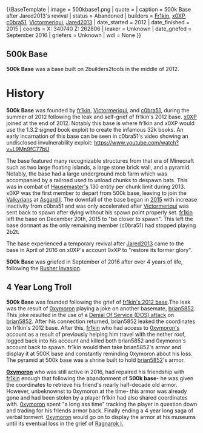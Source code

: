 {{BaseTemplate
| image = 500kbase1.png
| quote =
| caption = 500k Base after Jared2013's revival
| status = Abandoned
| builders = [Fr1kin](https://2b2t.miraheze.org/wiki/Fr1kin), [x0XP](https://2b2t.miraheze.org/wiki/x0XP), [c0bra51](https://2b2t.miraheze.org/wiki/c0bra51), [Victormeriqui](https://2b2t.miraheze.org/wiki/Victormeriqui), [Jared2013](https://2b2t.miraheze.org/wiki/Jared2013)
| date_started = 2012
| date_finished = 2015
| coords = X: 340740 Z: 262806
| leaker = Unknown
| date_griefed = September 2016
| griefers = Unknown
| wdl = None
}}

## 500k Base
**500k Base** was a base built on 2builders2tools in the middle of 2012.
# History
**500k Base** was founded by [fr1kin](https://2b2t.miraheze.org/wiki/fr1kin), [Victormeriqui](https://2b2t.miraheze.org/wiki/Victormeriqui), and [c0bra51,](https://2b2t.miraheze.org/wiki/c0bra51) during the summer of 2012 following the leak and self-grief of fr1kin's 2012 base. [x0XP](https://2b2t.miraheze.org/wiki/x0XP) joined at the end of 2012. Notably this base is where fr1kin and x0XP would use the 1.3.2 signed book exploit to create the infamous 32k books. An early incarnation of this base can be seen in c0bra51's video showing an undisclosed invulnerability exploit: https://www.youtube.com/watch?v=L9Mn9fC77bU

The base featured many recognizable structures from that era of Minecraft such as two large floating islands, a large stone brick wall, and a pyramid. Notably, the base had a large underground mob farm which was accompanied by a railroad used to unload chunks to despawn bats. This was in combat of [Hausemaster's](https://2b2t.miraheze.org/wiki/Hausemaster) 130 entity per chunk limit during 2013. x0XP was the first member to depart from 500k base, leaving to join the [Valkyrians](https://2b2t.miraheze.org/wiki/Valkyria) at [Asgard I](https://2b2t.miraheze.org/wiki/Asgard_I). The downfall of the base began in [2015](https://2b2t.miraheze.org/wiki/Timeline) with increase inactivity from c0bra51 and was only accelerated after [Victormeriqui](https://2b2t.miraheze.org/wiki/Victormeriqui) was sent back to spawn after dying without his spawn point properly set. [fr1kin](https://2b2t.miraheze.org/wiki/fr1kin) left the base on December 20th, 2015 to "be closer to spawn". This left the base dormant as the only remaining member (c0bra51) had stopped playing 2b2t.

The base experienced a temporary revival after [Jared2013](https://2b2t.miraheze.org/wiki/Jared2013) came to the base in April of 2016 on x0XP's account 0xXP to "restore its former glory".

**500k Base** was griefed in September of 2016 after over 4 years of life, following the [Rusher Invasion](https://2b2t.miraheze.org/wiki/Rusher_War).

## 4 Year Long Troll
**500k Base** was founded following the grief of [fr1kin's 2012 base](https://2b2t.miraheze.org/wiki/fr1kin%27s_2012_base).The leak was the result of [0xymoron](https://2b2t.miraheze.org/wiki/0xymoron) playing a joke on another basemate, [brian5852](https://2b2t.miraheze.org/wiki/brian5852).  This joke resulted in the use of a [Denial Of Service (DOS) attack](https://www.cisa.gov/news-events/news/understanding-denial-service-attacks) on [brian5852](https://2b2t.miraheze.org/wiki/brian5852). After his connection returned, brian5852 leaked the coordinates to fr1kin's 2012 base. After this, [fr1kin](https://2b2t.miraheze.org/wiki/fr1kin) who had access to [0xymoron's](https://2b2t.miraheze.org/wiki/0xymoron%27s) account as a result of previously helping him travel with the nether roof, logged back into his account and killed both brian5852 and 0xymoron's account back to spawn. fr1kin would then take brian5852's armor and display it at 500K base and constantly reminding 0xymoron about his loss. The pyramid at 500k base was a shrine built to hold [brian5852](https://2b2t.miraheze.org/wiki/brian5852)'s armor.

**[0xymoron](https://2b2t.miraheze.org/wiki/0xymoron)** who was still active in 2016, had repaired his friendship with [fr1kin](https://2b2t.miraheze.org/wiki/fr1kin) enough that following the abandonment of **500k base**- he was given the coordinates to retrieve his friend's nearly half-decade old armor. However, unbeknownst to 0xymoron at the time- this armor was already gone and had been stolen by a player fr1kin had also shared coordinates with. [0xymoron](https://2b2t.miraheze.org/wiki/0xymoron) spent "a long ass time" tracking the player in question down and trading for his friends armor back. Finally ending a 4 year long saga of verbal torment. [0xymoron](https://2b2t.miraheze.org/wiki/0xymoron) would go on to display the armor at his museums until its eventual loss in the grief of [Ragnarok I.](https://2b2t.miraheze.org/wiki/Ragnarok)